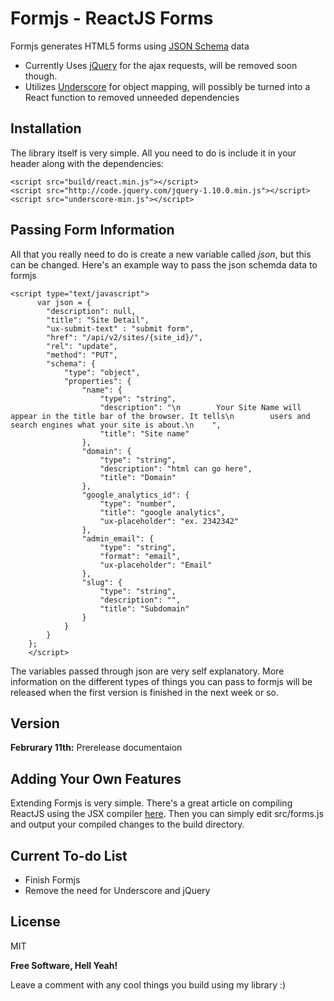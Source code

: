 Formjs - ReactJS Forms
=========

Formjs generates HTML5 forms using [JSON Schema] data

  - Currently Uses [jQuery] for the ajax requests, will be removed soon though.
  - Utilizes [Underscore] for object mapping, will possibly be turned into a React function to removed unneeded dependencies

Installation
--------------
The library itself is very simple. All you need to do is include it in your header along with the dependencies:
```
<script src="build/react.min.js"></script>
<script src="http://code.jquery.com/jquery-1.10.0.min.js"></script>
<script src="underscore-min.js"></script>
```
Passing Form Information
--
All that you really need to do is create a new variable called *json*, but this can be changed. Here's an example way to pass the json schemda data to formjs
```
<script type="text/javascript">
      var json = {
        "description": null, 
        "title": "Site Detail",
        "ux-submit-text" : "submit form",
        "href": "/api/v2/sites/{site_id}/", 
        "rel": "update", 
        "method": "PUT", 
        "schema": {
            "type": "object", 
            "properties": {
                "name": {
                    "type": "string", 
                    "description": "\n        Your Site Name will appear in the title bar of the browser. It tells\n        users and search engines what your site is about.\n    ", 
                    "title": "Site name"
                }, 
                "domain": {
                    "type": "string", 
                    "description": "html can go here", 
                    "title": "Domain"
                }, 
                "google_analytics_id": {
                    "type": "number", 
                    "title": "google analytics",
                    "ux-placeholder": "ex. 2342342"
                }, 
                "admin_email": {
                    "type": "string",
                    "format": "email",
                    "ux-placeholder": "Email"
                },
                "slug": {
                    "type": "string", 
                    "description": "", 
                    "title": "Subdomain"
                }
            }
        }
    };
    </script>

```

The variables passed through json are very self explanatory. More information on the different types of things you can pass to formjs will be released when the first version is finished in the next week or so.

Version
----

**Februrary 11th:** Prerelease documentaion


Adding Your Own Features
--------------

Extending Formjs is very simple. There's a great article on compiling ReactJS using the JSX compiler [here](http://facebook.github.io/react/docs/getting-started.html#offline-transform). Then you can simply edit src/forms.js and output your compiled changes to the build directory.

Current To-do List
---
   - Finish Formjs
   - Remove the need for Underscore and jQuery


License
----

MIT

**Free Software, Hell Yeah!**

Leave a comment with any cool things you build using my library :)

[underscore]:http://underscorejs.org/
[jQuery]:http://jquery.com
[JSON Schema]:http://json-schema.org/